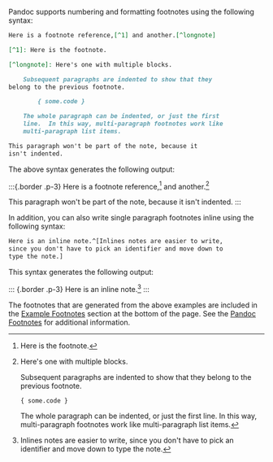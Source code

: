 
Pandoc supports numbering and formatting footnotes using the following syntax:

``` markdown
Here is a footnote reference,[^1] and another.[^longnote]

[^1]: Here is the footnote.

[^longnote]: Here's one with multiple blocks.

    Subsequent paragraphs are indented to show that they
belong to the previous footnote.

        { some.code }

    The whole paragraph can be indented, or just the first
    line.  In this way, multi-paragraph footnotes work like
    multi-paragraph list items.

This paragraph won't be part of the note, because it
isn't indented.
```

The above syntax generates the following output:

:::{.border .p-3}
Here is a footnote reference,[^1] and another.[^2]

This paragraph won't be part of the note, because it isn't indented.
:::

In addition, you can also write single paragraph footnotes inline using the following syntax:

``` markdown
Here is an inline note.^[Inlines notes are easier to write,
since you don't have to pick an identifier and move down to
type the note.]
```

This syntax generates the following output:

::: {.border .p-3}
Here is an inline note.[^3]
:::

The footnotes that are generated from the above examples are included in the [Example Footnotes](#example-footnotes) section at the bottom of the page. See the [Pandoc Footnotes](https://pandoc.org/MANUAL.html#footnotes) for additional information.

[^1]: Here is the footnote.

[^2]: Here's one with multiple blocks.

    Subsequent paragraphs are indented to show that they belong to the previous footnote.

        { some.code }

    The whole paragraph can be indented, or just the first line. In this way, multi-paragraph footnotes work like multi-paragraph list items.

[^3]: Inlines notes are easier to write, since you don't have to pick an identifier and move down to type the note.
